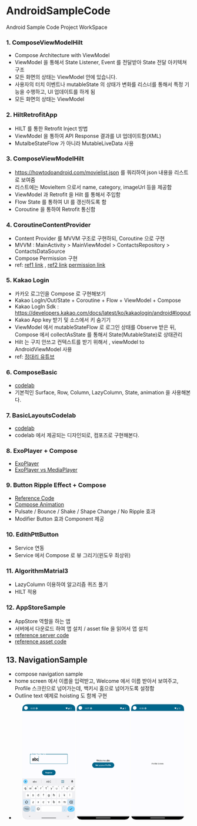 # AndroidSampleCode
Android Sample Code Project WorkSpace

### 1. ComposeViewModelHilt
- Compose Architecture with ViewModel
- ViewModel 을 통해서 State Listener, Event 를 전달받아 State 전달 아키텍쳐 구조
- 모든 화면의 상태는 ViewModel 안에 있습니다. 
- 사용자의 터치 이벤트나 mutableState 의 상태가 변화를 리스너를 통해서 특정 기능을 수행하고, UI 업데이트를 하게 됨
- 모든 화면의 상태는 ViewModel

### 2. HiltRetrofitApp
- HILT 를 통한 Retrofit Inject 방법
- ViewModel 을 통하여 API Response 결과를 UI 업데이트함(XML)
- MutalbeStateFlow 가 아니라 MutableLiveData 사용

### 3. ComposeViewModelHilt
- https://howtodoandroid.com/movielist.json 를 쿼리하여 json 내용을 리스트로 보여줌
- 리스트에는 MovieItem 으로서 name, category, imageUrl 등을 제공함
- ViewModel 과 Retrofit 을 Hilt 를 통해서 주입함
- Flow State 를 통하여 UI 를 갱신하도록 함
- Coroutine 을 통하여 Retrofit 통신함


### 4. CoroutineContentProvider
- Content Provider 를 MVVM 구조로 구현하되, Coroutine 으로 구현
- MVVM : MainActivity > MainViewModel > ContactsRepository > ContactsDataSource
- Compose Permission 구현
- ref: [ref1 link](https://jossypaul.medium.com/loading-data-from-contentprovider-using-coroutines-and-livedata-34aa5e79b8ba) , 
       [ref2 link](https://velog.io/@cchloe2311/%EC%95%88%EB%93%9C%EB%A1%9C%EC%9D%B4%EB%93%9C-ContentProvider)
       [permission link](https://google.github.io/accompanist/permissions/)

### 5. Kakao Login
- 카카오 로그인을 Compose 로 구현해보기
- Kakao LogIn/Out/State + Coroutine + Flow + ViewModel + Compose
- Kakao LogIn Sdk : https://developers.kakao.com/docs/latest/ko/kakaologin/android#logout
- Kakao App key 받기 및 소스에서 키 숨기기
- ViewModel 에서 mutableStateFlow 로 로그인 상태를 Observe 받은 뒤, Compose 에서 collectAsState 를 통해서 State(MutableState)로 상태관리
- Hilt 는 구지 안쓰고 컨텍스트를 받기 위해서 , viewModel to AndroidViewModel 사용
- ref: [정대리 유튜브](https://www.youtube.com/watch?v=LV0pcMuBUKI&list=PLgOlaPUIbynpFHXeEORmvIOoiNVgSsWeq&index=29)


### 6. ComposeBasic
- [codelab](https://developer.android.com/courses/pathways/compose#article-https://developer.android.com/jetpack/compose/tutorial)
- 기본적인 Surface, Row, Column, LazyColumn, State, animation 을 사용해본다.

### 7. BasicLayoutsCodelab
- [codelab](https://developer.android.com/courses/pathways/compose#article-https://developer.android.com/jetpack/compose/tutorial)
- codelab 에서 제공되는 디자인되로, 컴포즈로 구현해본다.

### 8. ExoPlayer + Compose
- [ExoPlayer](https://github.com/google/ExoPlayer)
- [ExoPlayer vs MediaPlayer](https://medium.com/@wodbs135/android-exoplayer-part1-1749317ef1f1)

### 9. Button Ripple Effect + Compose
- [Reference Code](https://blog.canopas.com/jetpack-compose-cool-button-click-effects-c6bbecec7bcb)
- [Compose Animation](https://developer.android.com/jetpack/compose/animation?hl=ko)
- Pulsate / Bounce / Shake / Shape Change / No Ripple 효과
- Modifier Button 효과 Component 제공


### 10. EdithPttButton
- Service 연동 
- Service 에서 Compose 로 뷰 그리기(윈도우 최상위)

### 11. AlgorithmMatrial3
- LazyColumn 이용하여 알고리즘 퀴즈 풀기
- HILT 적용

### 12. AppStoreSample
- AppStore 역할을 하는 앱
- 서버에서 다운로드 하여 앱 설치 / asset file 을 읽어서 앱 설치
- [reference server code](https://androidwave.com/download-and-install-apk-programmatically/)
- [reference asset code](https://codechacha.com/ko/how-to-install-and-uninstall-app-in-android/)

## 13. NavigationSample
- compose navigation sample
- home screen 에서 이름을 입력받고, Welcome 에서 이름 받아서 보여주고, Profile 스크린으로 넘어가는데, 백키시 홈으로 넘어가도록 설정함
- Outline text 예제로 hoisting 도 함께 구현
- <p align="center"><img src = "https://github.com/jhanulis7/JetpackComposeSample/blob/main/NavigationSample/compose-navi-1.png" width="30%" height="30%">
  <img src = "https://github.com/jhanulis7/JetpackComposeSample/blob/main/NavigationSample/compose-navi-2" width="30%" height="30%">
  <img src = "https://github.com/jhanulis7/JetpackComposeSample/blob/main/NavigationSample/compose-navi-3" width="30%" height="30%"></p>
